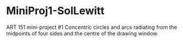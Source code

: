 # MiniProj1-SolLewitt
ART 151 mini-project #1
Concentric circles and arcs radiating from the midpoints of four sides and the centre of the drawing window.